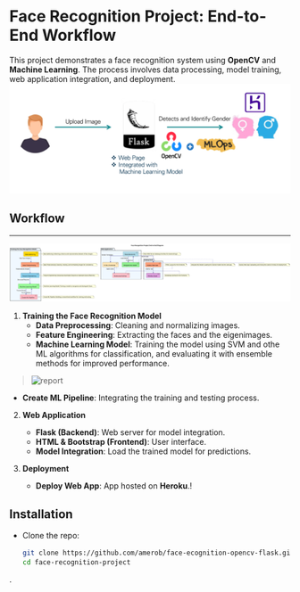 # Face Recognition Project: End-to-End Workflow

This project demonstrates a face recognition system using **OpenCV** and **Machine Learning**. The process involves data processing, model training, web application integration, and deployment.
![report](https://github.com/amerob/face-ecognition-opencv-flask/blob/main/static/images/s002)



## Workflow
---
![Face Recognition Diag](diag5.svg)

1. **Training the Face Recognition Model**
   - **Data Preprocessing**: Cleaning and normalizing images.
   - **Feature Engineering**: Extracting the faces and the eigenimages.
   - **Machine Learning Model**:  Training the model using SVM and othe ML algorithms for classification, and evaluating it with ensemble methods for improved performance.
> ![report](https://github.com/user-attachments/assets/9f31762c-47ba-430a-b52b-db27caef4e7a)
   - **Create ML Pipeline**: Integrating the training and testing process.

2. **Web Application**
   - **Flask (Backend)**: Web server for model integration.
   - **HTML & Bootstrap (Frontend)**: User interface.
   - **Model Integration**: Load the trained model for predictions.

3. **Deployment**
   - **Deploy Web App**: App hosted on **Heroku**.!


## Installation

- Clone the repo:
   ```bash
   git clone https://github.com/amerob/face-ecognition-opencv-flask.git
   cd face-recognition-project
.



